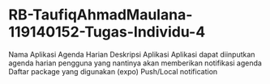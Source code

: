 # RB-TaufiqAhmadMaulana-119140152-Tugas-Individu-4
Nama Aplikasi
Agenda Harian
Deskripsi Aplikasi
Aplikasi dapat diinputkan agenda harian pengguna yang nantinya akan memberikan notifikasi agenda
Daftar package yang digunakan (expo)
Push/Local notification

